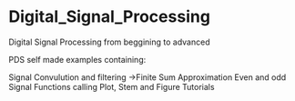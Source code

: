 # Digital_Signal_Processing
Digital Signal Processing from beggining to advanced


PDS self made examples containing:

Signal Convulution and filtering
  ->Finite Sum Approximation
Even and odd Signal Functions calling
Plot, Stem and Figure Tutorials

